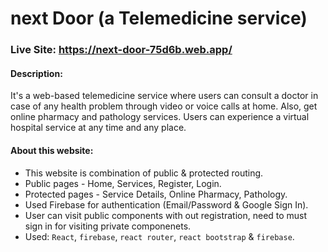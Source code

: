 # next Door (a Telemedicine service)
### Live Site: https://next-door-75d6b.web.app/

#### Description: 
It's a web-based telemedicine service where users can consult a doctor in case of any health problem through video or voice calls at home. Also, get online pharmacy and pathology services. Users can experience a virtual hospital service at any time and any place.
#### About this website:
   * This website is combination of public & protected routing.
   * Public pages - Home, Services, Register, Login.
   * Protected pages - Service Details, Online Pharmacy, Pathology.
   * Used Firebase for authentication (Email/Password & Google Sign In).
   * User can visit public components with out registration, need to must sign in for visiting private componenets.
   * Used: `React`, `firebase`, `react router`, `react bootstrap` & `firebase`.
    
